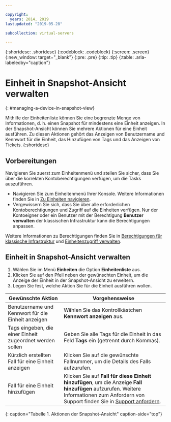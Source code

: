 ```yaml
---

copyright:
  years: 2014, 2019
lastupdated: "2019-05-28"

subcollection: virtual-servers

---
```


{:shortdesc: .shortdesc}
{:codeblock: .codeblock}
{:screen: .screen}
{:new_window: target="_blank"}
{:pre: .pre}
{:tip: .tip}
{:table: .aria-labeledby="caption"}

# Einheit in Snapshot-Ansicht verwalten
{: #managing-a-device-in-snapshot-view}

Mithilfe der Einheitenliste können Sie eine begrenzte Menge von Informationen, d. h. einen Snapshot für mindestens eine Einheit anzeigen. In der Snapshot-Ansicht können Sie mehrere Aktionen für eine Einheit ausführen. Zu diesen Aktionen gehört das Anzeigen von Benutzername und Kennwort für die Einheit, das Hinzufügen von Tags und das Anzeigen von Tickets.
{:shortdesc}

## Vorbereitungen

Navigieren Sie zuerst zum Einheitenmenü und stellen Sie sicher, dass Sie über die korrekten Kontoberechtigungen verfügen, um die Tasks auszuführen. 

* Navigieren Sie zum Einheitenmenü Ihrer Konsole. Weitere Informationen finden Sie in [Zu Einheiten navigieren](/docs/vsi?topic=virtual-servers-navigating-devices).
* Vergewissern Sie sich, dass Sie über alle erforderlichen Kontoberechtigungen und Zugriff auf die Einheiten verfügen. Nur der Kontoeigner oder ein Benutzer mit der Berechtigung **Benutzer verwalten** der klassischen Infrastruktur kann die Berechtigungen anpassen. 

Weitere Informationen zu Berechtigungen finden Sie in [Berechtigungen für klassische Infrastruktur](/docs/iam?topic=iam-infrapermission#infrapermission) und [Einheitenzugriff verwalten](/docs/vsi?topic=virtual-servers-managing-device-access).

## Einheit in Snapshot-Ansicht verwalten

1. Wählen Sie im Menü **Einheiten** die Option **Einheitenliste** aus.
2. Klicken Sie auf den Pfeil neben der gewünschten Einheit, um die Anzeige der Einheit in der Snapshot-Ansicht zu erweitern.
3. Legen Sie fest, welche Aktion Sie für die Einheit ausführen wollen.

|Gewünschte Aktion   |Vorgehensweise|
|---|---|
|Benutzername und Kennwort für die Einheit anzeigen|Wählen Sie das Kontrollkästchen **Kennwort anzeigen** aus.|
|Tags eingeben, die einer Einheit zugeordnet werden sollen|Geben Sie alle Tags für die Einheit in das Feld **Tags** ein (getrennt durch Kommas).|
|Kürzlich erstellten Fall für eine Einheit anzeigen|Klicken Sie auf die gewünschte Fallnummer, um die Details des Falls aufzurufen.|
|Fall für eine Einheit hinzufügen|Klicken Sie auf **Fall für diese Einheit hinzufügen**, um die Anzeige **Fall hinzufügen** aufzurufen. Weitere Informationen zum Anfordern von Support finden Sie in [Support anfordern](/docs/get-support?topic=get-support-getting-customer-support).|
{: caption="Tabelle 1. Aktionen der Snapshot-Ansicht" caption-side="top"}
